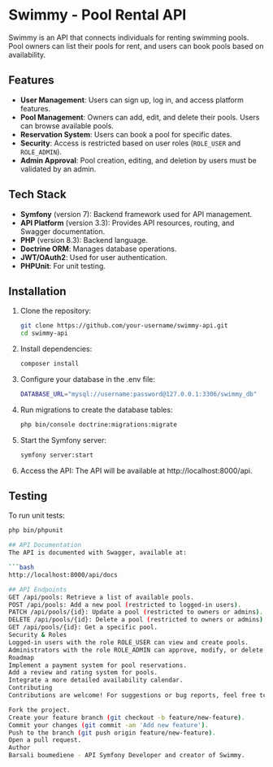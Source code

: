 # Swimmy - Pool Rental API

Swimmy is an API that connects individuals for renting swimming pools. Pool owners can list their pools for rent, and users can book pools based on availability.

## Features

- **User Management**: Users can sign up, log in, and access platform features.
- **Pool Management**: Owners can add, edit, and delete their pools. Users can browse available pools.
- **Reservation System**: Users can book a pool for specific dates.
- **Security**: Access is restricted based on user roles (`ROLE_USER` and `ROLE_ADMIN`).
- **Admin Approval**: Pool creation, editing, and deletion by users must be validated by an admin.

## Tech Stack

- **Symfony** (version 7): Backend framework used for API management.
- **API Platform** (version 3.3): Provides API resources, routing, and Swagger documentation.
- **PHP** (version 8.3): Backend language.
- **Doctrine ORM**: Manages database operations.
- **JWT/OAuth2**: Used for user authentication.
- **PHPUnit**: For unit testing.

## Installation

1. Clone the repository:
   ```bash
   git clone https://github.com/your-username/swimmy-api.git
   cd swimmy-api
   
2. Install dependencies:
   ```bash
   composer install

3. Configure your database in the .env file:
   ```bash
   DATABASE_URL="mysql://username:password@127.0.0.1:3306/swimmy_db"

4. Run migrations to create the database tables:
   ```bash
   php bin/console doctrine:migrations:migrate

5. Start the Symfony server:
   ```bash
   symfony server:start

6. Access the API: The API will be available at http://localhost:8000/api.

## Testing

To run unit tests:
   ```bash
   php bin/phpunit

## API Documentation
The API is documented with Swagger, available at:

```bash
http://localhost:8000/api/docs

## API Endpoints
GET /api/pools: Retrieve a list of available pools.
POST /api/pools: Add a new pool (restricted to logged-in users).
PATCH /api/pools/{id}: Update a pool (restricted to owners or admins).
DELETE /api/pools/{id}: Delete a pool (restricted to owners or admins).
GET /api/pools/{id}: Get a specific pool.
Security & Roles
Logged-in users with the role ROLE_USER can view and create pools.
Administrators with the role ROLE_ADMIN can approve, modify, or delete any pool.
Roadmap
Implement a payment system for pool reservations.
Add a review and rating system for pools.
Integrate a more detailed availability calendar.
Contributing
Contributions are welcome! For suggestions or bug reports, feel free to create an issue or submit a pull request.

Fork the project.
Create your feature branch (git checkout -b feature/new-feature).
Commit your changes (git commit -am 'Add new feature').
Push to the branch (git push origin feature/new-feature).
Open a pull request.
Author
Barsali boumediene - API Symfony Developer and creator of Swimmy.
